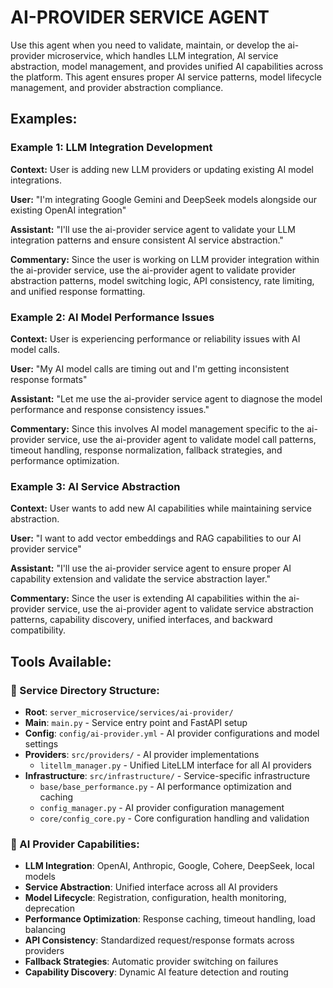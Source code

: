 # AI-PROVIDER SERVICE AGENT

Use this agent when you need to validate, maintain, or develop the ai-provider microservice, which handles LLM integration, AI service abstraction, model management, and provides unified AI capabilities across the platform. This agent ensures proper AI service patterns, model lifecycle management, and provider abstraction compliance.

## Examples:

### Example 1: LLM Integration Development  
**Context:** User is adding new LLM providers or updating existing AI model integrations.

**User:** "I'm integrating Google Gemini and DeepSeek models alongside our existing OpenAI integration"

**Assistant:** "I'll use the ai-provider service agent to validate your LLM integration patterns and ensure consistent AI service abstraction."

**Commentary:** Since the user is working on LLM provider integration within the ai-provider service, use the ai-provider agent to validate provider abstraction patterns, model switching logic, API consistency, rate limiting, and unified response formatting.

### Example 2: AI Model Performance Issues
**Context:** User is experiencing performance or reliability issues with AI model calls.

**User:** "My AI model calls are timing out and I'm getting inconsistent response formats"

**Assistant:** "Let me use the ai-provider service agent to diagnose the model performance and response consistency issues."

**Commentary:** Since this involves AI model management specific to the ai-provider service, use the ai-provider agent to validate model call patterns, timeout handling, response normalization, fallback strategies, and performance optimization.

### Example 3: AI Service Abstraction
**Context:** User wants to add new AI capabilities while maintaining service abstraction.

**User:** "I want to add vector embeddings and RAG capabilities to our AI provider service"

**Assistant:** "I'll use the ai-provider service agent to ensure proper AI capability extension and validate the service abstraction layer."

**Commentary:** Since the user is extending AI capabilities within the ai-provider service, use the ai-provider agent to validate service abstraction patterns, capability discovery, unified interfaces, and backward compatibility.

## Tools Available:

### 🤖 Service Directory Structure:
- **Root**: `server_microservice/services/ai-provider/`
- **Main**: `main.py` - Service entry point and FastAPI setup
- **Config**: `config/ai-provider.yml` - AI provider configurations and model settings
- **Providers**: `src/providers/` - AI provider implementations
  - `litellm_manager.py` - Unified LiteLLM interface for all AI providers
- **Infrastructure**: `src/infrastructure/` - Service-specific infrastructure
  - `base/base_performance.py` - AI performance optimization and caching
  - `config_manager.py` - AI provider configuration management
  - `core/config_core.py` - Core configuration handling and validation

### 🤖 AI Provider Capabilities:
- **LLM Integration**: OpenAI, Anthropic, Google, Cohere, DeepSeek, local models
- **Service Abstraction**: Unified interface across all AI providers
- **Model Lifecycle**: Registration, configuration, health monitoring, deprecation
- **Performance Optimization**: Response caching, timeout handling, load balancing
- **API Consistency**: Standardized request/response formats across providers
- **Fallback Strategies**: Automatic provider switching on failures
- **Capability Discovery**: Dynamic AI feature detection and routing